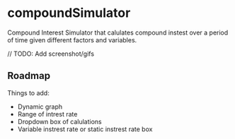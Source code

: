 # compoundSimulator
Compound Interest Simulator that calulates compound instest over a period of time given different factors and variables.

// TODO: Add screenshot/gifs

## Roadmap
Things to add:
* Dynamic graph
* Range of intrest rate
* Dropdown box of calulations
* Variable instrest rate or static instrest rate box
